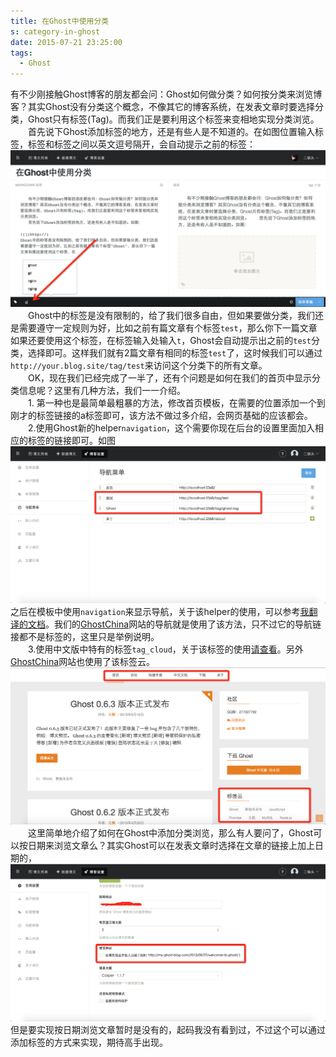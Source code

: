 ```yaml
---
title: 在Ghost中使用分类
s: category-in-ghost
date: 2015-07-21 23:25:00
tags:
  - Ghost
---
```

有不少刚接触Ghost博客的朋友都会问：Ghost如何做分类？如何按分类来浏览博客？其实Ghost没有分类这个概念，不像其它的博客系统，在发表文章时要选择分类，Ghost只有标签(Tag)。而我们正是要利用这个标签来变相地实现分类浏览。  
　　首先说下Ghost添加标签的地方，还是有些人是不知道的。在如图位置输入标签，标签和标签之间以英文逗号隔开，会自动提示之前的标签：![Ghost tag](/images/ghost/ghost-tag.png)  
　　Ghost中的标签是没有限制的，给了我们很多自由，但如果要做分类，我们还是需要遵守一定规则为好，比如之前有篇文章有个标签`test`，那么你下一篇文章如果还要使用这个标签，在标签输入处输入`t`，Ghost会自动提示出之前的`test`分类，选择即可。这样我们就有2篇文章有相同的标签`test`了，这时候我们可以通过`http://your.blog.site/tag/test`来访问这个分类下的所有文章。  
　　OK，现在我们已经完成了一半了，还有个问题是如何在我们的首页中显示分类信息呢？这里有几种方法，我们一一介绍。  
　　1. 第一种也是最简单最粗暴的方法，修改首页模板，在需要的位置添加一个到刚才的标签链接的a标签即可，该方法不做过多介绍，会网页基础的应该都会。  
　　2.使用Ghost新的helper`navigation`，这个需要你现在后台的设置里面加入相应的标签的链接即可。如图![Ghost navigation](/images/ghost/ghost-navigation.png)之后在模板中使用`navigation`来显示导航，关于该helper的使用，可以参考[我翻译的文档](https://github.com/ghostchina/docs/blob/master/navigation.md)。我们的[GhostChina](http://www.ghostchina.com/)网站的导航就是使用了该方法，只不过它的导航链接都不是标签的，这里只是举例说明。  
　　3.使用中文版中特有的标签`tag_cloud`，关于该标签的使用[请查看](http://www.ghostchina.com/output-tag-cloud/)。另外[GhostChina](http://www.ghostchina.com/)网站也使用了该标签云。![Ghost china](/images/ghost/ghost-china.png)  
　　这里简单地介绍了如何在Ghost中添加分类浏览，那么有人要问了，Ghost可以按日期来浏览文章么？其实Ghost可以在发表文章时选择在文章的链接上加上日期的，![Ghost title date](/images/ghost/ghost-title-date.png)但是要实现按日期浏览文章暂时是没有的，起码我没有看到过，不过这个可以通过添加标签的方式来实现，期待高手出现。
